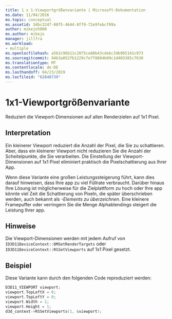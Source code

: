 ```yaml
---
title: 1 x 1-Viewportgrößenvariante | Microsoft-Dokumentation
ms.date: 11/04/2016
ms.topic: conceptual
ms.assetid: 3dbc3247-00f5-4644-8ff9-72e9febcf09a
author: mikejo5000
ms.author: mikejo
manager: jillfra
ms.workload:
- multiple
ms.openlocfilehash: a5b2c96b11c2075ce88b43cdebc34b905141c973
ms.sourcegitcommit: 94b3a052fb1229c7e7f8804b09c1d403385c7630
ms.translationtype: MT
ms.contentlocale: de-DE
ms.lasthandoff: 04/23/2019
ms.locfileid: "62848739"
---
```

# <a name="1x1-viewport-size-variant"></a>1x1-Viewportgrößenvariante
Reduziert die Viewport-Dimensionen auf allen Renderzielen auf 1x1 Pixel.

## <a name="interpretation"></a>Interpretation
 Ein kleinerer Viewport reduziert die Anzahl der Pixel, die Sie zu schattieren. Aber, dass ein kleinerer Viewport nicht reduzieren Sie die Anzahl der Scheitelpunkte, die Sie verarbeiten. Die Einstellung der Viewport-Dimensionen auf 1x1 Pixel eliminiert praktisch die Pixelschattierung aus Ihrer App.

 Wenn diese Variante eine großen Leistungssteigerung führt, kann dies darauf hinweisen, dass Ihre app zu viel Füllrate verbraucht. Darüber hinaus Ihre Lösung ist möglicherweise für die Zielplattform zu hoch oder Ihre app könnte viel Zeit die Schattierung von Pixeln, die später überschrieben werden, auch bekannt als *-Elements zu überzeichnen*. Eine kleinere Framepuffer oder verringern Sie die Menge Alphablendings steigert die Leistung Ihrer app.

## <a name="remarks"></a>Hinweise
 Die Viewport-Dimensionen werden mit jedem Aufruf von `ID3D11DeviceContext::OMSetRenderTargets` oder `ID3D11DeviceContext::RSSetViewports` auf 1x1 Pixel gesetzt.

## <a name="example"></a>Beispiel
 Diese Variante kann durch den folgenden Code reproduziert werden:

```cpp
D3D11_VIEWPORT viewport;
viewport.TopLeftX = 0;
viewport.TopLeftY = 0;
viewport.Width = 1;
viewport.Height = 1;
d3d_context->RSSetViewports(1, &viewport);
```
